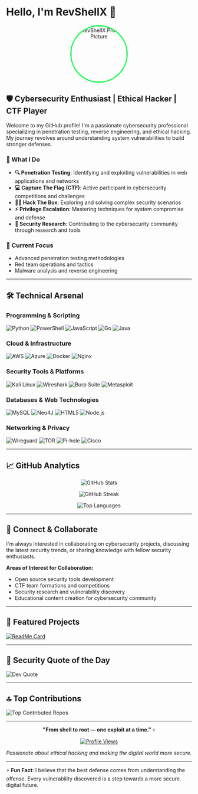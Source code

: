 # Hello, I'm RevShellX 👋

<div align="center">
  <img src="https://github.com/RevShellX.png" alt="RevShellX Profile Picture" width="150" height="150" style="border-radius: 50%; border: 3px solid #00ff41;">
</div>

## 🛡️ Cybersecurity Enthusiast | Ethical Hacker | CTF Player

Welcome to my GitHub profile! I'm a passionate cybersecurity professional specializing in penetration testing, reverse engineering, and ethical hacking. My journey revolves around understanding system vulnerabilities to build stronger defenses.

### 🎯 What I Do

- **🔍 Penetration Testing**: Identifying and exploiting vulnerabilities in web applications and networks
- **💻 Capture The Flag (CTF)**: Active participant in cybersecurity competitions and challenges
- **🏴‍☠️ Hack The Box**: Exploring and solving complex security scenarios
- **⚡ Privilege Escalation**: Mastering techniques for system compromise and defense
- **🔐 Security Research**: Contributing to the cybersecurity community through research and tools

### 🚀 Current Focus

- Advanced penetration testing methodologies
- Red team operations and tactics
- Malware analysis and reverse engineering

---

## 🛠️ Technical Arsenal

### Programming & Scripting
![Python](https://img.shields.io/badge/Python-3776AB?style=for-the-badge&logo=python&logoColor=white)
![PowerShell](https://img.shields.io/badge/PowerShell-5391FE?style=for-the-badge&logo=powershell&logoColor=white)
![JavaScript](https://img.shields.io/badge/JavaScript-F7DF1E?style=for-the-badge&logo=javascript&logoColor=black)
![Go](https://img.shields.io/badge/Go-00ADD8?style=for-the-badge&logo=go&logoColor=white)
![Java](https://img.shields.io/badge/Java-ED8B00?style=for-the-badge&logo=openjdk&logoColor=white)

### Cloud & Infrastructure
![AWS](https://img.shields.io/badge/AWS-FF9900?style=for-the-badge&logo=amazon-aws&logoColor=white)
![Azure](https://img.shields.io/badge/Azure-0072C6?style=for-the-badge&logo=microsoftazure&logoColor=white)
![Docker](https://img.shields.io/badge/Docker-0db7ed?style=for-the-badge&logo=docker&logoColor=white)
![Nginx](https://img.shields.io/badge/Nginx-009639?style=for-the-badge&logo=nginx&logoColor=white)

### Security Tools & Platforms
![Kali Linux](https://img.shields.io/badge/Kali_Linux-557C94?style=for-the-badge&logo=kali-linux&logoColor=white)
![Wireshark](https://img.shields.io/badge/Wireshark-1679A7?style=for-the-badge&logo=wireshark&logoColor=white)
![Burp Suite](https://img.shields.io/badge/Burp_Suite-FF6633?style=for-the-badge&logo=burp-suite&logoColor=white)
![Metasploit](https://img.shields.io/badge/Metasploit-2596CD?style=for-the-badge&logo=metasploit&logoColor=white)

### Databases & Web Technologies
![MySQL](https://img.shields.io/badge/MySQL-4479A1?style=for-the-badge&logo=mysql&logoColor=white)
![Neo4J](https://img.shields.io/badge/Neo4j-008CC1?style=for-the-badge&logo=neo4j&logoColor=white)
![HTML5](https://img.shields.io/badge/HTML5-E34F26?style=for-the-badge&logo=html5&logoColor=white)
![Node.js](https://img.shields.io/badge/Node.js-6DA55F?style=for-the-badge&logo=node.js&logoColor=white)

### Networking & Privacy
![Wireguard](https://img.shields.io/badge/Wireguard-88171A?style=for-the-badge&logo=wireguard&logoColor=white)
![TOR](https://img.shields.io/badge/Tor-7E4798?style=for-the-badge&logo=tor-project&logoColor=white)
![Pi-hole](https://img.shields.io/badge/Pi--hole-96060C?style=for-the-badge&logo=pi-hole&logoColor=white)
![Cisco](https://img.shields.io/badge/Cisco-049fd9?style=for-the-badge&logo=cisco&logoColor=black)

---

## 📈 GitHub Analytics

<div align="center">
  
![GitHub Stats](https://github-readme-stats.vercel.app/api?username=RevShellX&theme=radical&hide_border=false&include_all_commits=true&count_private=false)

![GitHub Streak](https://nirzak-streak-stats.vercel.app/?user=RevShellX&theme=radical&hide_border=false)

![Top Languages](https://github-readme-stats.vercel.app/api/top-langs/?username=RevShellX&theme=radical&hide_border=false&include_all_commits=false&count_private=false&layout=compact)

</div>

---

## 🤝 Connect & Collaborate

I'm always interested in collaborating on cybersecurity projects, discussing the latest security trends, or sharing knowledge with fellow security enthusiasts.

**Areas of Interest for Collaboration:**
- Open source security tools development
- CTF team formations and competitions
- Security research and vulnerability discovery
- Educational content creation for cybersecurity community

---

## 🎯 Featured Projects

<!-- Add your top repositories here -->
[![ReadMe Card](https://github-readme-stats.vercel.app/api/pin/?username=RevShellX&repo=your-top-repo&theme=radical)](https://github.com/RevShellX/your-top-repo)

---

## 💭 Security Quote of the Day

![Dev Quote](https://quotes-github-readme.vercel.app/api?type=horizontal&theme=tokyonight)

---

## 🔝 Top Contributions

![Top Contributed Repos](https://github-contributor-stats.vercel.app/api?username=RevShellX&limit=5&theme=dark&combine_all_yearly_contributions=true)

---

<div align="center">
  
**"From shell to root — one exploit at a time."** 💀

[![Profile Views](https://visitcount.itsvg.in/api?id=RevShellX&icon=10&color=13)](https://visitcount.itsvg.in)

*Passionate about ethical hacking and making the digital world more secure.*

</div>

---

⚡ **Fun Fact**: I believe that the best defense comes from understanding the offense. Every vulnerability discovered is a step towards a more secure digital future.
